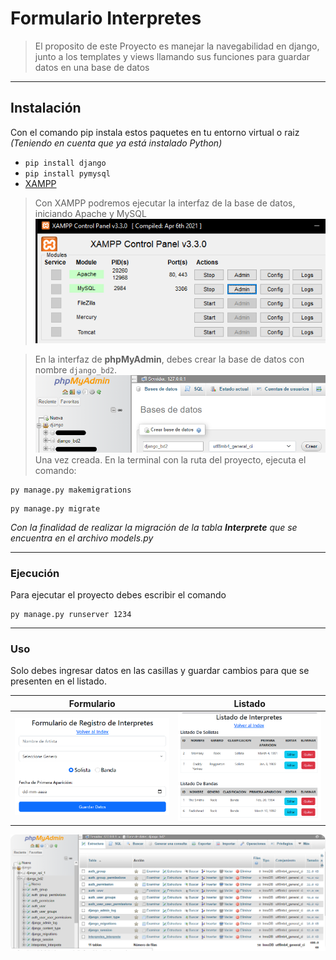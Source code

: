# Formulario Interpretes

>El proposito de este Proyecto es manejar la navegabilidad en django, junto a los templates y views llamando sus funciones para guardar datos en una base de datos
>
---

## Instalación

Con el comando pip instala estos paquetes en tu entorno virtual o raiz *(Teniendo en cuenta que ya está instalado Python)*

* `pip install django`
* `pip install pymysql`
* [XAMPP](https://www.apachefriends.org/es/download.html)

>Con XAMPP podremos ejecutar la interfaz de la base de datos, iniciando Apache y MySQL
![](https://github.com/AlilaAstrea/Formulario-de-Registros/blob/main/assets/xamppa.png)

>En la interfaz de **phpMyAdmin**, debes crear la base de datos con nombre `django_bd2`. 
![](https://github.com/AlilaAstrea/Formulario-de-Registros/blob/main/assets/nombrebd.png)
Una vez creada.
En la terminal con la ruta del proyecto, ejecuta el comando:
```
py manage.py makemigrations
```
```
py manage.py migrate
```




*Con la finalidad de realizar la migración de la tabla **Interprete** que se encuentra en el archivo models.py*

---

### Ejecución

Para ejecutar el proyecto debes escribir el comando

```
py manage.py runserver 1234
```

---

### Uso
Solo debes ingresar datos en las casillas y guardar cambios para que se presenten en el listado.

Formulario  | Listado
------------- | -------------
![](https://github.com/AlilaAstrea/Formulario-de-Registros/blob/main/assets/formulario.png)  | ![](https://github.com/AlilaAstrea/Formulario-de-Registros/blob/main/assets/listado.png)


![](https://github.com/AlilaAstrea/Formulario-de-Registros/blob/main/assets/bd.png)